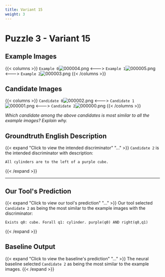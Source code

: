 ```yaml
---
title: Variant 15
weight: 3
---
```


# Puzzle 3 - Variant 15

## Example Images
{{< columns >}}
`Example 0`![000004.png](/clevr-variants/meeussen/fovariant-15/render/images/CLEVR_val_000004.png)
<--->
`Example 1`![000005.png](/clevr-variants/meeussen/fovariant-15/render/images/CLEVR_val_000005.png)
<--->
`Example 2`![000003.png](/clevr-variants/meeussen/fovariant-15/render/images/CLEVR_val_000003.png)
{{< /columns >}}

## Candidate Images
{{< columns >}}
`Candidate 0`![000002.png](/clevr-variants/meeussen/fovariant-15/render/images/CLEVR_val_000002.png)
<--->
`Candidate 1`![000001.png](/clevr-variants/meeussen/fovariant-15/render/images/CLEVR_val_000001.png)
<--->
`Candidate 2`![000000.png](/clevr-variants/meeussen/fovariant-15/render/images/CLEVR_val_000000.png)
{{< /columns >}}

*Which candidate among the above candidates is most similar to all the example images? Explain why.*

## Groundtruth English Description

{{< expand "Click to view the intended discriminator" "..." >}}
`Candidate 2` is the intended discriminator with description:
```plaintext 
All cylinders are to the left of a purple cube.
```
{{< /expand >}}

---



## Our Tool's Prediction

{{< expand "Click to view our tool's prediction" "..." >}}
Our tool selected `Candidate 2` as being the most similar to the example images with the discriminator:
```plaintext
Exists q0: cube. Forall q1: cylinder. purple(q0) AND right(q0,q1)
```
{{< /expand >}}



## Baseline Output

{{< expand "Click to view the baseline's prediction" "..." >}}
The neural baseline selected `Candidate 2` as being the most similar to the example images.
{{< /expand >}}

